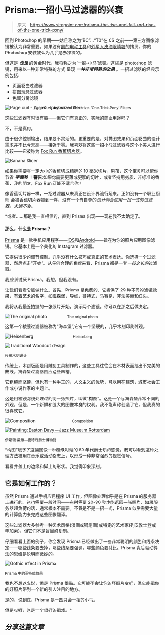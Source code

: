 # Prisma:一招小马过滤器的兴衰

> 原文：<https://www.sitepoint.com/prisma-the-rise-and-fall-and-rise-of-the-one-trick-pony/>

回到 Photoshop 的早期——姑且称之为“BC”…“T0”在 CS 之前——第三方图像滤镜被认为非常重要。如果没有[凯的电动工具](https://en.wikipedia.org/wiki/Kai%27s_Power_Tools)和[外星人皮肤眼睛糖](http://www.alienskin.com/eyecandy/)的拷贝，你的 Photoshop 安装被认为几乎是赤裸裸的。

但这是 ***也是*** 的黄金时代，我将称之为‘一招-小马’滤镜。这些是 photoshop 滤镜，用来以一种非常特殊的方式 呈现 ***一种非常特殊的效果*** 。一招过滤器的经典示例包括:

*   页面卷曲过滤器
*   拼图玩具过滤器
*   色调分离滤镜

![Page curl - jigsaw - posterize filters](img/7e5bbd2bc1a1b529f84cf44175806e83.png)

<center style="margin-top:-2em"><small>Page Curl, Jigsaw and Posterize. ‘One-Trick-Pony’ Filters</small></center>

这些过滤器有时很有趣——但它们有真正的、实际的商业用途吗？

不，不是真的。

由于很少控制输出，结果是不灵活的。更重要的是，对拼图效果和页面卷曲的设计需求并不比今天高——接近于零。我喜欢将这些一招小马过滤器与这个小美人进行比较——它被称为 [Fox Run 香蕉切片器](https://www.amazon.com/Fox-Run-4069-Banana-Slicer/dp/B00600JMV2)。

![Banana Slicer](img/e7709e65693642b2e5c15e736e94ea5f.png)

如果你需要将一定大小的香蕉切成精确的 10 毫米切片，男孩，这个宝贝可以帮你节省 ***字面秒*** ！**警告**:如果你需要更薄或更厚的切片，或者坚持用劣质、非标准的香蕉，我的朋友，Fox Run 可能不适合你！

像香蕉切片器一样，一招过滤器从未真正在设计界流行起来。正如没有一个职业厨师 会被香蕉切片器抓到一样，没有一个有自尊的*设计师会使用一招一式的过滤器。永远不会。*

 *或者……那是我一直相信的，直到 Prisma 出现——现在我不太确定了。

#### 那么，什么是 Prisma？

[Prisma](http://prisma-ai.com/) 是一款手机应用程序——[iOS](https://itunes.apple.com/au/app/prisma-art-filters-photo-effects/id1122649984?mt=8)和[Android](https://play.google.com/store/apps/details?id=com.neuralprisma&hl=en)——旨在为你的照片应用图像滤镜。它基本上是一个美化的 Instagram 过滤器。

它提供很少的调节控制。几乎没有什么技巧或真正的艺术表达。你选择一个过滤器，然后点击“开始”。从任何合理的角度来看，Prisma 都是一套*一技之长的*过滤器。

我*应该*讨厌 Prisma。我想。但我没有。

让我们看看它能做什么。首先，Prisma 是免费的，它提供了 29 种不同的滤镜效果，有着艺术的名字，如海森堡，导线，哥特式，马赛克，非法美丽和红头。

我将从我最近拍摄的一张照片开始，演示两个滤镜。你可以在那之后做决定。

![The original photo](img/035d10c0ae209ea7f6b837ebcaffa072.png)

<center style="margin-top:-2em"><small>The original photo</small></center>

这第一个棱镜过滤器被称为“海森堡”,它有一个坚硬的，几乎木刻印刷外观。

![Heisenberg](img/d5224cfbad4c272f909f751ceba2d1f1.png)

<center style="margin-top:-2em"><small>Heisenberg</small></center>

![Traditional Woodcut design](img/7e256824477a785a30076ceeb4d91015.png)

<small>传统木刻设计</small>

传统上，木刻版画是用雕刻工具制作的，这些工具往往会在木材表面挖出不完美的曲线。海森堡过滤器回应这些凹槽。

它粗糙而坚硬，但也有一种手工的，人文主义的优势，可以用在建筑，城市社会工作或小说作家的主题上。

这是用棱镜滤镜处理过的同一张照片，叫做“构图”。这是一个与海森堡非常不同的外观，但是，一个新鲜和强大的图像本身的权利。我不能声称创造了它，但我真的很喜欢它。

![Composition](img/6f90ff8f595a6ccb92408202698afaca.png)

<center style="margin-top:-2em"><small>Composition</small></center>

[![Painting: Easton Davy — Jazz Museum Rotterdam](img/1fe617380dc28449021b9e28d959b016.png)](http://www.jazzmuseumrotterdam.com/en/category/news/)

<small>伊斯顿·戴维—鹿特丹爵士博物馆</small>

“构图”赋予了这幅图像一种超级时髦的 50 年代爵士乐的感觉。我可以看到这种处理方法被用在音乐或活动杂志上，以形成一种非常强烈的视觉信号。

看看井盖上的边缘和脚上的形状。我觉得印象深刻。

## 它是如何工作的？

虽然 Prisma 通过手机应用程序 UI 工作，但图像处理似乎是在 Prisma 的服务器上进行的。这也需要一段时间——有时需要 20-30 秒才能返回一张照片，如果服务器超负荷的话，通常根本不需要。不管是不是一招一式，Prisma 似乎需要大量的计算能力来完成这些图像翻译。

这些过滤器大多参考一种艺术风格(漫画或钢笔画)或特定的艺术家(列支敦士登或毕加索)，但它们不是盲目的复制。

仔细看看上面的例子，你会发现 Prisma 已经做出了一些非常聪明的颜色和线条决定——哪些线条要去掉，哪些线条要强调，哪些颜色要对比。Prisma 背后驱动算法的思维是聪明而微妙的。

![Gothic effect in Prisma](img/859fbbac0b3d427f318af807619155a1.png)

<small>Prisma 中的哥特式效果</small>

我也不想这么说，但是 Prisma 很酷。它可能不会让你的坏照片变好，但它能把你的好照片带到一个新的引人注目的地方。

是的，说到底，Prisma 是一匹只会一招的小马。

但是哎呀，这是一个很好的把戏。* 

## *分享这篇文章*